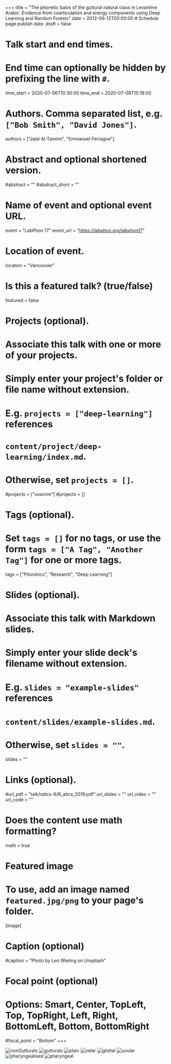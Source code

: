 +++
title = "The phonetic basis of the guttural natural class in Levantine Arabic: Evidence from coarticulation and energy components using Deep Learning and Random Forests"
date = 2012-06-12T00:00:00  # Schedule page publish date.
draft = false

# Talk start and end times.
#   End time can optionally be hidden by prefixing the line with `#`.
time_start = 2020-07-06T10:30:00
time_end = 2020-07-08T15:18:00

# Authors. Comma separated list, e.g. `["Bob Smith", "David Jones"]`.
authors = ["Jalal Al-Tamimi", "Emmanuel Ferragne"]

# Abstract and optional shortened version.
#abstract = ""
#abstract_short = ""

# Name of event and optional event URL.
event = "LabPhon 17"
event_url = "https://labphon.org/labphon17"

# Location of event.
location = "Vancouver"

# Is this a featured talk? (true/false)
featured = false

# Projects (optional).
#   Associate this talk with one or more of your projects.
#   Simply enter your project's folder or file name without extension.
#   E.g. `projects = ["deep-learning"]` references 
#   `content/project/deep-learning/index.md`.
#   Otherwise, set `projects = []`.
#projects = ["voxcrim"]
#projects = []

# Tags (optional).
#   Set `tags = []` for no tags, or use the form `tags = ["A Tag", "Another Tag"]` for one or more tags.
tags = ["Phonetics", "Research", "Deep Learning"]

# Slides (optional).
#   Associate this talk with Markdown slides.
#   Simply enter your slide deck's filename without extension.
#   E.g. `slides = "example-slides"` references 
#   `content/slides/example-slides.md`.
#   Otherwise, set `slides = ""`.
slides = ""

# Links (optional).
#url_pdf = "talk/ratics-6/R_atics_2019.pdf"
url_slides = ""
url_video = ""
url_code = ""

# Does the content use math formatting?
math = true

# Featured image
# To use, add an image named `featured.jpg/png` to your page's folder. 
[image]
  # Caption (optional)
  #caption = "Photo by Leo Wieling on Unsplash"

  # Focal point (optional)
  # Options: Smart, Center, TopLeft, Top, TopRight, Left, Right, BottomLeft, Bottom, BottomRight
  #focal_point = "Bottom"
+++


![nonGutturals](nonGutturals.png)
![gutturals](gutturals.png)
![plain](plain.png)
![velar](velar.png)
![glottal](glottal.png)
![uvular](uvular.png)
![pharyngealised](pharyngealised.png)
![pharyngeal](pharyngeal.png)



